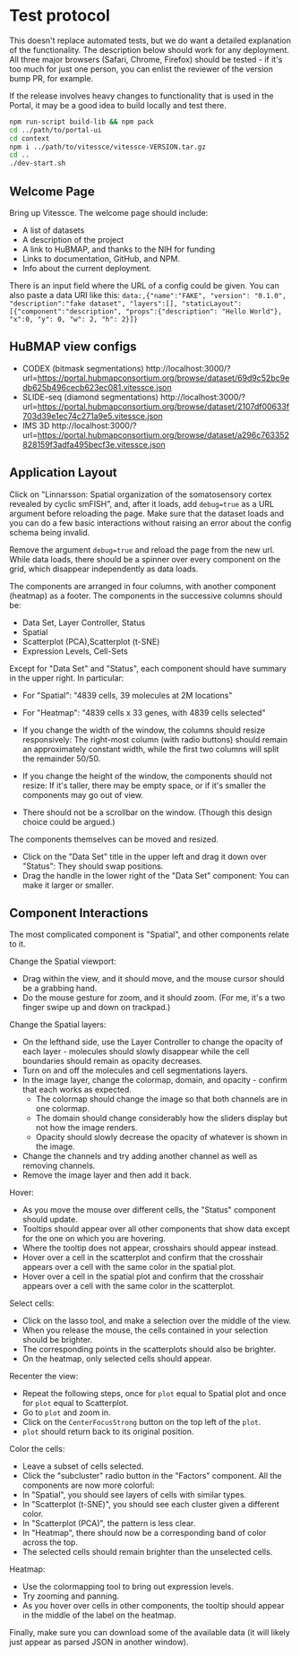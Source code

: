 # Test protocol

This doesn't replace automated tests, but we do want a detailed explanation of the functionality.
The description below should work for any deployment.  All three major browsers (Safari, Chrome, Firefox) should be tested - if it's too much for just one person,
you can enlist the reviewer of the version bump PR, for example.

If the release involves heavy changes to functionality that is used in the Portal, it may be a good idea to build locally and test there.
```bash
npm run-script build-lib && npm pack
cd ../path/to/portal-ui
cd context
npm i ../path/to/vitessce/vitessce-VERSION.tar.gz
cd ..
./dev-start.sh
```

## Welcome Page

 Bring up Vitessce. The welcome page should include:
 - A list of datasets
 - A description of the project
 - A link to HuBMAP, and thanks to the NIH for funding
 - Links to documentation, GitHub, and NPM.
 - Info about the current deployment.

 There is an input field where the URL of a config could be given.
 You can also paste a data URI like this: `data:,{"name":"FAKE", "version": "0.1.0", "description":"fake dataset", "layers":[], "staticLayout":[{"component":"description", "props":{"description": "Hello World"}, "x":0, "y": 0, "w": 2, "h": 2}]}`

## HuBMAP view configs
- CODEX (bitmask segmentations) http://localhost:3000/?url=https://portal.hubmapconsortium.org/browse/dataset/69d9c52bc9edb625b496cecb623ec081.vitessce.json
- SLIDE-seq (diamond segmentations) http://localhost:3000/?url=https://portal.hubmapconsortium.org/browse/dataset/2107df00633f703d39e1ec74c271a9e5.vitessce.json
- IMS 3D http://localhost:3000/?url=https://portal.hubmapconsortium.org/browse/dataset/a296c763352828159f3adfa495becf3e.vitessce.json

## Application Layout

Click on "Linnarsson: Spatial organization of the somatosensory cortex revealed by cyclic smFISH", and, after it loads, add `debug=true` as a URL argument before reloading the page.  Make sure that the dataset loads and you can do a few basic interactions without raising an error about the config schema being invalid.

Remove the argument `debug=true` and reload the page from the new url.  While data loads, there should be a spinner over every component on the grid, which disappear independently as data loads.

The components are arranged in four columns, with another component (heatmap) as a footer.
The components in the successive columns should be:
- Data Set, Layer Controller, Status
- Spatial
- Scatterplot (PCA),Scatterplot (t-SNE)
- Expression Levels, Cell-Sets

Except for "Data Set" and "Status", each component should have summary in the upper right. In particular:
- For "Spatial": "4839 cells, 39 molecules at 2M locations"
- For "Heatmap": "4839 cells x 33 genes, with 4839 cells selected"

- If you change the width of the window, the columns should resize responsively:
The right-most column (with radio buttons) should remain an approximately constant width,
while the first two columns will split the remainder 50/50.
- If you change the height of the window, the components should not resize:
If it's taller, there may be empty space, or if it's smaller the components may go out of view.
- There should not be a scrollbar on the window. (Though this design choice could be argued.)

The components themselves can be moved and resized.
- Click on the "Data Set" title in the upper left and drag it down over "Status":
They should swap positions.
- Drag the handle in the lower right of the "Data Set" component:
You can make it larger or smaller.

## Component Interactions

The most complicated component is "Spatial", and other components relate to it.

Change the Spatial viewport:
- Drag within the view, and it should move, and the mouse cursor should be a grabbing hand.
- Do the mouse gesture for zoom, and it should zoom.
(For me, it's a two finger swipe up and down on trackpad.)

Change the Spatial layers:
- On the lefthand side, use the Layer Controller to change the opacity of each layer -  molecules should
slowly disappear while the cell boundaries should remain as opacity decreases.
- Turn on and off the molecules and cell segmentations layers.
- In the image layer, change the colormap, domain, and opacity - confirm that each works as expected.
  - The colormap should change the image so that both channels are in one colormap.
  - The domain should change considerably how the sliders display but not how the image renders.
  - Opacity should slowly decrease the opacity of whatever is shown in the image.
- Change the channels and try adding another channel as well as removing channels.
- Remove the image layer and then add it back.

Hover:
- As you move the mouse over different cells, the "Status" component should update.
- Tooltips should appear over all other components that show data except for the one on which you are hovering.
- Where the tooltip does not appear, crosshairs should appear instead.
- Hover over a cell in the scatterplot and confirm that the crosshair appears over a cell with the same color in the spatial plot.
- Hover over a cell in the spatial plot and confirm that the crosshair appears over a cell with the same color in the scatterplot.

Select cells:
- Click on the lasso tool, and make a selection over the middle of the view.
- When you release the mouse, the cells contained in your selection should be brighter.
- The corresponding points in the scatterplots should also be brighter.
- On the heatmap, only selected cells should appear.

Recenter the view:
- Repeat the following steps, once for `plot` equal to Spatial plot and once for `plot` equal to Scatterplot.
- Go to `plot` and zoom in.
- Click on the `CenterFocusStrong` button on the top left of the `plot`.
- `plot` should return back to its original position.

Color the cells:
- Leave a subset of cells selected.
- Click the "subcluster" radio button in the "Factors" component.
All the components are now more colorful:
- In "Spatial", you should see layers of cells with similar types.
- In "Scatterplot (t-SNE)", you should see each cluster given a different color.
- In "Scatterplot (PCA)", the pattern is less clear.
- In "Heatmap", there should now be a corresponding band of color across the top.
- The selected cells should remain brighter than the unselected cells.

Heatmap:
- Use the colormapping tool to bring out expression levels.
- Try zooming and panning.
- As you hover over cells in other components, the tooltip should appear in the middle of the label on the heatmap.

Finally, make sure you can download some of the available data (it will likely just appear as parsed JSON in another window).
